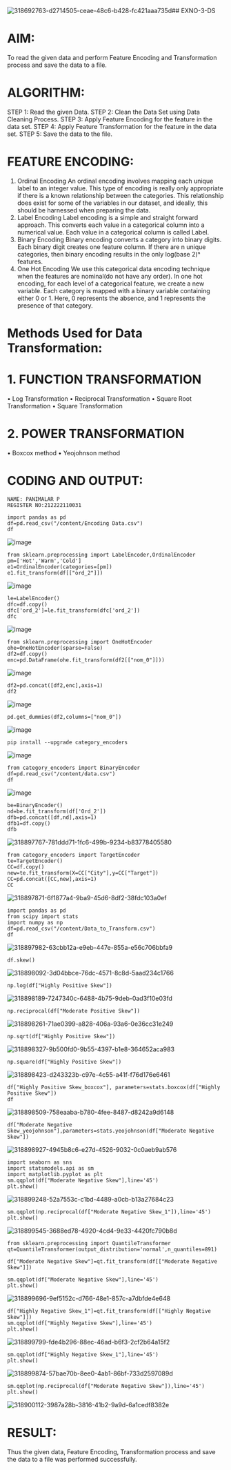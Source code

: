 ![318692763-d2714505-ceae-48c6-b428-fc421aaa735d](https://github.com/user-attachments/assets/1362e977-38c3-40b8-895f-afa0b4e13b9b)## EXNO-3-DS

# AIM:
To read the given data and perform Feature Encoding and Transformation process and save the data to a file.

# ALGORITHM:
STEP 1:
Read the given Data.
STEP 2:
Clean the Data Set using Data Cleaning Process.
STEP 3:
Apply Feature Encoding for the feature in the data set.
STEP 4:
Apply Feature Transformation for the feature in the data set.
STEP 5:
Save the data to the file.

# FEATURE ENCODING:
1. Ordinal Encoding
An ordinal encoding involves mapping each unique label to an integer value. This type of encoding is really only appropriate if there is a known relationship between the categories. This relationship does exist for some of the variables in our dataset, and ideally, this should be harnessed when preparing the data.
2. Label Encoding
Label encoding is a simple and straight forward approach. This converts each value in a categorical column into a numerical value. Each value in a categorical column is called Label.
3. Binary Encoding
Binary encoding converts a category into binary digits. Each binary digit creates one feature column. If there are n unique categories, then binary encoding results in the only log(base 2)ⁿ features.
4. One Hot Encoding
We use this categorical data encoding technique when the features are nominal(do not have any order). In one hot encoding, for each level of a categorical feature, we create a new variable. Each category is mapped with a binary variable containing either 0 or 1. Here, 0 represents the absence, and 1 represents the presence of that category.

# Methods Used for Data Transformation:
  # 1. FUNCTION TRANSFORMATION
• Log Transformation
• Reciprocal Transformation
• Square Root Transformation
• Square Transformation
  # 2. POWER TRANSFORMATION
• Boxcox method
• Yeojohnson method

# CODING AND OUTPUT:
````
NAME: PANIMALAR P
REGISTER NO:212222110031
````
````
import pandas as pd
df=pd.read_csv("/content/Encoding Data.csv")
df
````
![image](https://github.com/user-attachments/assets/2b25d89e-81d5-436b-91f4-fef10f04f67e)
````
from sklearn.preprocessing import LabelEncoder,OrdinalEncoder
pm=['Hot','Warm','Cold']
e1=OrdinalEncoder(categories=[pm])
e1.fit_transform(df[["ord_2"]])
````
![image](https://github.com/user-attachments/assets/298ed08e-0d10-4ef7-a502-2c05a36d74cc)
````
le=LabelEncoder()
dfc=df.copy()
dfc['ord_2']=le.fit_transform(dfc['ord_2'])
dfc
````
 ![image](https://github.com/user-attachments/assets/742e0c9b-97b2-4580-b51f-c7e2a1960164)
````
from sklearn.preprocessing import OneHotEncoder
ohe=OneHotEncoder(sparse=False)
df2=df.copy()
enc=pd.DataFrame(ohe.fit_transform(df2[["nom_0"]]))

`````
![image](https://github.com/user-attachments/assets/cfa37d90-64a4-4983-9671-88d0f775b2b7)

````
df2=pd.concat([df2,enc],axis=1)
df2
````
![image](https://github.com/user-attachments/assets/1d81d5b0-420b-4a6c-868d-f24d5af4634b)
````
pd.get_dummies(df2,columns=["nom_0"])
````
![image](https://github.com/user-attachments/assets/aac0bd04-7c53-4ea5-81a5-511a7dc80bc4)
````
pip install --upgrade category_encoders
````
![image](https://github.com/user-attachments/assets/53d69cdd-5dff-41de-96c7-6ca10251949c)
````
from category_encoders import BinaryEncoder
df=pd.read_csv("/content/data.csv")
df
````
![image](https://github.com/user-attachments/assets/1f5ae11b-4cc3-4230-9320-463a57383f77)
````
be=BinaryEncoder()
nd=be.fit_transform(df['Ord_2'])
dfb=pd.concat([df,nd],axis=1)
dfb1=df.copy()
dfb
````
![318897767-781ddd71-1fc6-499b-9234-b83778405580](https://github.com/user-attachments/assets/009c1362-b165-4a81-94b7-87e13ae0eb52)
````
from category_encoders import TargetEncoder
te=TargetEncoder()
CC=df.copy()
new=te.fit_transform(X=CC["City"],y=CC["Target"])
CC=pd.concat([CC,new],axis=1)
CC
````

![318897871-6f1877a4-9ba9-45d6-8df2-38fdc103a0ef](https://github.com/user-attachments/assets/80a585d0-3858-47d5-b3fe-4f3172a5a058)
````
import pandas as pd
from scipy import stats
import numpy as np
df=pd.read_csv("/content/Data_to_Transform.csv")
df
````
![318897982-63cbb12a-e9eb-447e-855a-e56c706bbfa9](https://github.com/user-attachments/assets/de3cacc3-4f41-44bb-a750-4b82f9cbd429)
````
df.skew()
````

![318898092-3d04bbce-76dc-4571-8c8d-5aad234c1766](https://github.com/user-attachments/assets/b39e6abd-d6f1-4357-8c11-b474506db40c)
````
np.log(df["Highly Positive Skew"])
````

![318898189-7247340c-6488-4b75-9deb-0ad3f10e03fd](https://github.com/user-attachments/assets/7128205d-fedd-4847-8b21-8e3cf5982d01)
````
np.reciprocal(df["Moderate Positive Skew"])
````
![318898261-71ae0399-a828-406a-93a6-0e36cc31e249](https://github.com/user-attachments/assets/d36f1f36-dc08-4b1b-bad0-f79a388842e1)
````
np.sqrt(df["Highly Positive Skew"])
````
![318898327-9b500fd0-9b55-4397-b1e8-364652aca983](https://github.com/user-attachments/assets/6174f9bc-56b1-41d8-a767-a8d6086249a8)

````
np.square(df["Highly Positive Skew"])
````
![318898423-d243323b-c97e-4c55-a41f-f76d176e6461](https://github.com/user-attachments/assets/42e067c5-180f-4522-b024-6a8113a3a711)

 ````
df["Highly Positive Skew_boxcox"], parameters=stats.boxcox(df["Highly Positive Skew"])
df
````
![318898509-758eaaba-b780-4fee-8487-d8242a9d6148](https://github.com/user-attachments/assets/d5ae4f38-ab5b-47e4-abfe-7d49057cf2d4)
````
df["Moderate Negative Skew_yeojohnson"],parameters=stats.yeojohnson(df["Moderate Negative Skew"])
````

![318898927-4945b8c6-e27d-4526-9032-0c0aeb9ab576](https://github.com/user-attachments/assets/b6a7d45c-fd19-4a25-bf21-78fe22b560f2)
````
import seaborn as sns
import statsmodels.api as sm
import matplotlib.pyplot as plt
sm.qqplot(df["Moderate Negative Skew"],line='45')
plt.show()
````
![318899248-52a7553c-c1bd-4489-a0cb-b13a27684c23](https://github.com/user-attachments/assets/69443ba2-6f09-406d-aa72-9d153bb2117b)

````
sm.qqplot(np.reciprocal(df["Moderate Negative Skew_1"]),line='45')
plt.show()
````
![318899545-3688ed78-4920-4cd4-9e33-4420fc790b8d](https://github.com/user-attachments/assets/e0b3eb9d-4305-4fb2-9c9d-6b2395162a18)

````
from sklearn.preprocessing import QuantileTransformer
qt=QuantileTransformer(output_distribution='normal',n_quantiles=891)

df["Moderate Negative Skew"]=qt.fit_transform(df[["Moderate Negative Skew"]])

sm.qqplot(df["Moderate Negative Skew"],line='45')
plt.show()
````
![318899696-9ef5152c-d766-48e1-857c-a7dbfde4e648](https://github.com/user-attachments/assets/67d7d7ef-639b-4a86-9b82-cf1405213b1f)
````
df["Highly Negative Skew_1"]=qt.fit_transform(df[["Highly Negative Skew"]])
sm.qqplot(df["Highly Negative Skew"],line='45')
plt.show()
````
![318899799-fde4b296-88ec-46ad-b6f3-2cf2b64a15f2](https://github.com/user-attachments/assets/41bc21b9-ecd5-4172-bf62-66e0d0ddcfbb)

````
sm.qqplot(df["Highly Negative Skew_1"],line='45')
plt.show()
````

![318899874-57bae70b-8ee0-4ab1-86bf-733d2597089d](https://github.com/user-attachments/assets/3a3db138-720c-4b12-88d7-946ad1f0919f)
````
sm.qqplot(np.reciprocal(df["Moderate Negative Skew"]),line='45')
plt.show()
````
![318900112-3987a28b-3816-41b2-9a9d-6a1cedf8382e](https://github.com/user-attachments/assets/ffa4c1b7-d4c6-4369-8416-f2404bc79121)






 
# RESULT:
     
Thus the given data, Feature Encoding, Transformation process and save the data to a file was performed successfully.
       
